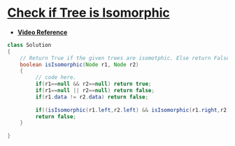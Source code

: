 # [**Check if Tree is Isomorphic**](https://practice.geeksforgeeks.org/problems/check-if-tree-is-isomorphic/1#)
- [**Video Reference**](https://youtu.be/9Eo42meRcrY)
```java
class Solution  
{ 
    // Return True if the given trees are isomotphic. Else return False.
    boolean isIsomorphic(Node r1, Node r2)  
    { 
         // code here.
         if(r1==null && r2==null) return true;
         if(r1==null || r2==null) return false;
         if(r1.data != r2.data) return false;
         
         if((isIsomorphic(r1.left,r2.left) && isIsomorphic(r1.right,r2.right)) || (isIsomorphic(r1.left,r2.right) && isIsomorphic(r1.right,r2.left))) return true;
         return false;
    }
    
}
```

